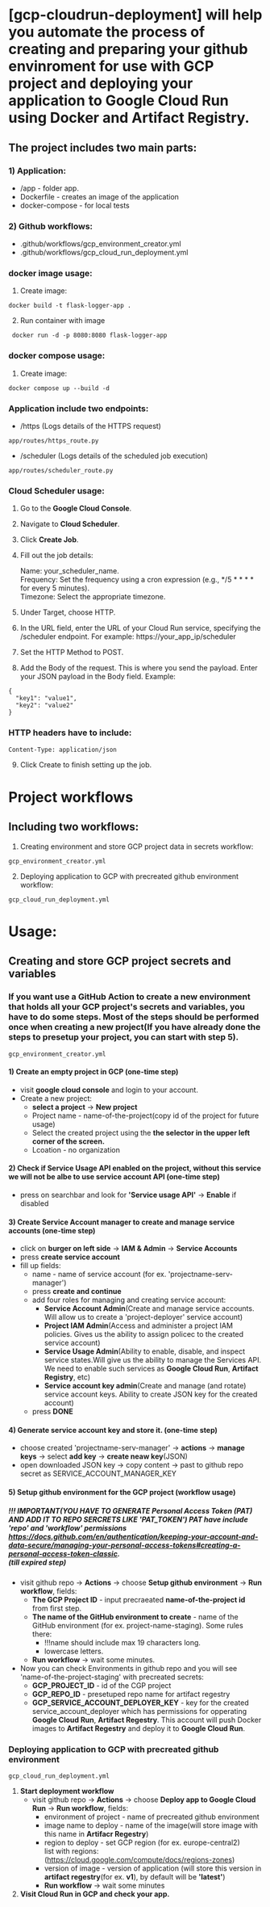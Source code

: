 # [gcp-cloudrun-deployment] will help you automate the process of creating and preparing your github envinroment for use with GCP project and deploying your application to Google Cloud Run using Docker and Artifact Registry.

## The project includes two main parts:
### 1) Application:
- /app - folder app.
- Dockerfile - creates an image of the application
- docker-compose - for local tests
### 2) Github workflows:
- .github/workflows/gcp_environment_creator.yml
- .github/workflows/gcp_cloud_run_deployment.yml

### docker image usage:
1) Create image:
```
docker build -t flask-logger-app .
```
2) Run container with image
```
 docker run -d -p 8080:8080 flask-logger-app
 ```

### docker compose usage:
1) Create image:
```
docker compose up --build -d
```

### Application include two endpoints:
- /https (Logs details of the HTTPS request)
```
app/routes/https_route.py
```
- /scheduler (Logs details of the scheduled job execution)
```
app/routes/scheduler_route.py
```

### Cloud Scheduler usage:

1) Go to the <strong>Google Cloud Console</strong>. <br>

2) Navigate to <strong>Cloud Scheduler</strong>. <br>

3) Click <strong>Create Job</strong>. <br>

4) Fill out the job details: <br>

    Name: your_scheduler_name. <br>
    Frequency: Set the frequency using a cron expression (e.g., */5 * * * * for every 5 minutes). <br>
    Timezone: Select the appropriate timezone.

5) Under Target, choose HTTP.

6) In the URL field, enter the URL of your Cloud Run service, specifying the /scheduler endpoint. For example: https://your_app_ip/scheduler <br>

7) Set the HTTP Method to POST.

8) Add the Body of the request. This is where you send the payload. Enter your JSON payload in the Body field. Example:
```
{
  "key1": "value1",
  "key2": "value2"
}
```
### HTTP headers have to include:
```
Content-Type: application/json
```
9) Click Create to finish setting up the job.


# Project workflows
## Including two workflows:
1) Creating environment and store GCP project data in secrets workflow:
```
gcp_environment_creator.yml
```
2) Deploying application to GCP with precreated github environment workflow:
```
gcp_cloud_run_deployment.yml
```

# Usage:
## Creating and store GCP project secrets and variables
### If you want use a GitHub Action to create a new environment that holds all your GCP project's secrets and variables, you have to do some steps. Most of the steps should be performed once when creating a new project(If you have already done the steps to presetup your project, you can start with step 5).
```
gcp_environment_creator.yml
```
#### 1) Create an empty project in GCP (one-time step)
   - visit <strong>google cloud console</strong> and login to your account.
   - Create a new project: </br> 
        - <strong>select a project</strong> -> <strong>New project</strong>
        - Project name - name-of-the-project(copy id of the project for future usage)
        - Select the created project using the <strong>the selector in the upper left corner of the screen.</strong>
        - Lcoation - no organization
#### 2) Check if Service Usage API enabled on the project, without this service we will not be albe to use service account API (one-time step)
   - press on searchbar and look for <strong>'Service usage API'</strong> -> <strong>Enable</strong> if disabled
#### 3) Create Service Account manager to create and manage service accounts (one-time step)
   - click on <strong>burger on left side</strong> -> <strong>IAM & Admin</strong> -> <strong>Service Accounts</strong>
   - press <strong>create service account</strong>
   - fill up fields:
     - name - name of service account (for ex. 'projectname-serv-manager')
     - press <strong>create and continue</strong>
     - add four roles for managing and creating service account:
       - <strong>Service Account Admin</strong>(Create and manage service accounts. Will allow us to create a 'project-deployer' service account)
       - <strong>Project IAM Admin</strong>(Access and administer a project IAM policies. Gives us the ability to assign policec to the created service account)
       - <strong>Service Usage Admin</strong>(Ability to enable, disable, and inspect service states.Will give us the ability to manage the Services API. We need to enable such services as <strong>Google Cloud Run</strong>, <strong>Artifact Registry</strong>, etc)
       - <strong>Service account key admin</strong>(Create and manage (and rotate) service account keys. Ability to create JSON key for the created account)
     - press <strong>DONE</strong>
#### 4) Generate service account key and store it. (one-time step)
   - choose created 'projectname-serv-manager' -> <strong>actions</strong> -> <strong>manage keys</strong> -> select <strong>add key</strong> -> <strong>create neaw key</strong>(JSON)
   - open downloaded JSON key -> copy content -> past to github repo secret as SERVICE_ACCOUNT_MANAGER_KEY
#### 5) Setup github environment for the GCP project (workflow usage)
##### !!! IMPORTANT(YOU HAVE TO GENERATE Personal Access Token (PAT) AND ADD IT TO REPO SERCRETS LIKE 'PAT_TOKEN') PAT have include 'repo' and 'workflow' permissions<br> https://docs.github.com/en/authentication/keeping-your-account-and-data-secure/managing-your-personal-access-tokens#creating-a-personal-access-token-classic. <br> (till expired step)
   - visit github repo -> <strong>Actions</strong> -> choose <strong>Setup github environment</strong> -> <strong>Run workflow</strong>, fields:
     - <strong>The GCP Project ID</strong> - input precraeated <strong>name-of-the-project id</strong> from first step.
     - <strong>The name of the GitHub environment to create</strong> - name of the GitHub environment (for ex. project-name-staging). Some rules there:
       - !!!name should include max 19 characters long.
       - lowercase letters.
      - <strong>Run workflow</strong> -> wait some minutes.
   - Now you can check Environments in github repo and you will see 'name-of-the-project-staging' with precreated secrets:
        - <strong>GCP_PROJECT_ID</strong> - id of the CGP project
        - <strong>GCP_REPO_ID</strong> - presetuped repo name for artifact regestry
        - <strong>GCP_SERVICE_ACCOUNT_DEPLOYER_KEY</strong> - key for the created service_account_deployer which has permissions for opperating <strong>Google Cloud Run</strong>, <strong>Artifact Regestry</strong>. This account will push Docker images to <strong>Artifact Regestry</strong> and deploy it to <strong>Google Cloud Run</strong>. <br>
### Deploying application to GCP with precreated github environment
```
gcp_cloud_run_deployment.yml
```
1) <strong>Start deployment workflow</strong>
   - visit github repo -> <strong>Actions</strong> -> choose <strong>Deploy app to Google Cloud Run</strong> -> <strong>Run workflow</strong>, fields:
     - environment of project - name of precreated github environment
     - image name to deploy - name of the image(will store image with this name in <strong>Artifacr Regestry</strong>)
     - region to deploy - set GCP region (for ex. europe-central2)<br> list with regions:<br>(https://cloud.google.com/compute/docs/regions-zones)
     - version of image - version of application (will store this version in <strong>artifact regestry</strong>(for ex. <strong>v1</strong>), by default will be <strong>'latest'</strong>)
     - <strong>Run workflow</strong> -> wait some minutes
2) <strong>Visit Cloud Run in GCP and check your app.</strong>